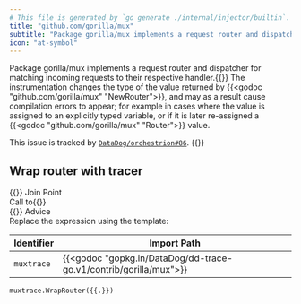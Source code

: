 ```yaml
---
# This file is generated by `go generate ./internal/injector/builtin`. DO NOT EDIT.
title: "github.com/gorilla/mux"
subtitle: "Package gorilla/mux implements a request router and dispatcher for matching incoming requests to their respective handler."
icon: "at-symbol"
---
```

Package gorilla/mux implements a request router and dispatcher for matching incoming requests to their respective handler.{{<callout type="warning">}}
  The instrumentation changes the type of the value returned by {{<godoc "github.com/gorilla/mux" "NewRouter">}}, and
may as a result cause compilation errors to appear; for example in cases where the value is assigned to an
explicitly typed variable, or if it is later re-assigned a {{<godoc "github.com/gorilla/mux" "Router">}} value.

This issue is tracked by [`DataDog/orchestrion#86`](https://github.com/DataDog/orchestrion/issues/86).
{{</callout>}}

## Wrap router with tracer

<div class="hextra-cards hx-mt-4 hx-gap-4 hx-grid" style="--hextra-cards-grid-cols: 1;">
  <div class="aspect hextra-card hx-group hx-flex hx-flex-col hx-justify-start hx-overflow-hidden hx-rounded-lg hx-border hx-border-gray-200 hx-text-current hx-no-underline dark:hx-shadow-none hover:hx-shadow-gray-100 dark:hover:hx-shadow-none hx-shadow-gray-100 active:hx-shadow-sm active:hx-shadow-gray-200 hx-transition-all hx-duration-200">
    <div>
      <span class="hextra-card-icon hx-flex hx-font-semibold hx-items-start hx-gap-2 hx-p-4 hx-text-gray-700 hover:hx-text-gray-900 dark:hx-text-neutral-200 dark:hover:hx-text-neutral-50">
        {{<iconSVG "search-circle">}} Join Point
      </span>
      <div class="root hextra-card-subtitle hx-font-normal hx-px-4 hx-mb-4 hx-mt-2"><div class="flex join-point function-call"><span class="type">Call to</span>{{<godoc "github.com/gorilla/mux" "NewRouter">}}</div></div>
    </div>
    <div class="hx-border-t">
      <span class="hextra-card-icon hx-flex hx-font-semibold hx-items-start hx-gap-2 hx-p-4 hx-text-gray-700 hover:hx-text-gray-900 dark:hx-text-neutral-200 dark:hover:hx-text-neutral-50">
        {{<iconSVG "chip">}} Advice
      </span>
      <div class="hextra-card-subtitle hx-font-normal hx-px-4 hx-mb-4 hx-mt-2"><div class="advice wrap-expression"><div class="type">Replace the expression using the template:</div>

Identifier | Import Path
---|---
<code>muxtrace</code> | {{<godoc "gopkg.in/DataDog/dd-trace-go.v1/contrib/gorilla/mux">}}


```go-template
muxtrace.WrapRouter({{.}})
```
</div></div>
    </div>
  </div>
</div>
